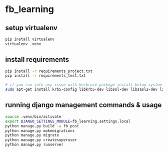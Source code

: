 # fb_learning


## setup virtualenv

```sh
pip install virtualenv
virtualenv .venv
```

## install requirements

```bash
pip install -r requirements_project.txt
pip install -r requirements_test.txt

# if you ran into any issue with kerbrose package install below system dependencies
sudo apt-get install krb5-config libkrb5-dev libssl-dev libsasl2-dev libsasl2-modules-gssapi-mit python3.7-dev python3-dev -y

```

## running django management commands & usage

```sh
source .venv/bin/activate
export DJANGO_SETTINGS_MODULE=fb_learning.settings.local
python manage.py build -a fb_post
python manage.py makemigrations
python manage.py migrate
python manage.py createsuperuser
python manage.py runserver
```